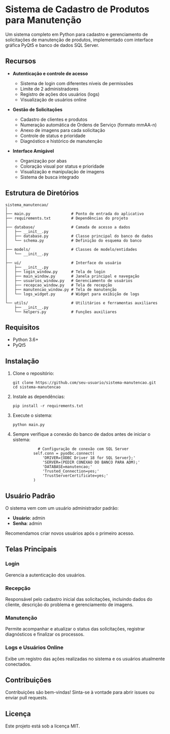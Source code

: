 # Sistema de Cadastro de Produtos para Manutenção

Um sistema completo em Python para cadastro e gerenciamento de solicitações de manutenção de produtos, implementado com interface gráfica PyQt5 e banco de dados SQL Server.

## Recursos

- **Autenticação e controle de acesso**
  - Sistema de login com diferentes níveis de permissões
  - Limite de 2 administradores
  - Registro de ações dos usuários (logs)
  - Visualização de usuários online

- **Gestão de Solicitações**
  - Cadastro de clientes e produtos
  - Numeração automática de Ordens de Serviço (formato mmAA-n)
  - Anexo de imagens para cada solicitação
  - Controle de status e prioridade
  - Diagnóstico e histórico de manutenção

- **Interface Amigável**
  - Organização por abas
  - Coloração visual por status e prioridade
  - Visualização e manipulação de imagens
  - Sistema de busca integrado

## Estrutura de Diretórios

```
sistema_manutencao/
│
├── main.py                  # Ponto de entrada do aplicativo
├── requirements.txt         # Dependências do projeto
│
├── database/                # Camada de acesso a dados
│   ├── __init__.py
│   ├── database.py          # Classe principal do banco de dados
│   └── schema.py            # Definição do esquema do banco
│
├── models/                  # Classes de modelo/entidades
│   └── __init__.py
│
├── ui/                      # Interface do usuário
│   ├── __init__.py
│   ├── login_window.py      # Tela de login
│   ├── main_window.py       # Janela principal e navegação
│   ├── usuarios_window.py   # Gerenciamento de usuários
│   ├── recepcao_window.py   # Tela de recepção
│   ├── manutencao_window.py # Tela de manutenção
│   └── logs_widget.py       # Widget para exibição de logs
│
└── utils/                   # Utilitários e ferramentas auxiliares
    ├── __init__.py
    └── helpers.py           # Funções auxiliares
```

## Requisitos

- Python 3.6+
- PyQt5

## Instalação

1. Clone o repositório:
   ```
   git clone https://github.com/seu-usuario/sistema-manutencao.git
   cd sistema-manutencao
   ```

2. Instale as dependências:
   ```
   pip install -r requirements.txt
   ```

3. Execute o sistema:
   ```
   python main.py
   ```
4. Sempre verifique a conexão do banco de dados antes de iniciar o sistema:
   ```
              # Configuração de conexão com SQL Server
            self.conn = pyodbc.connect(
                'DRIVER={ODBC Driver 18 for SQL Server};'
                'SERVER=(PEDIR CONEXAO DO BANCO PARA ADM);'
                'DATABASE=manutencao;'
                'Trusted_Connection=yes;'
                'TrustServerCertificate=yes;'
            )
   ```


## Usuário Padrão

O sistema vem com um usuário administrador padrão:
- **Usuário**: admin
- **Senha**: admin

Recomendamos criar novos usuários após o primeiro acesso.

## Telas Principais

### Login
Gerencia a autenticação dos usuários.

### Recepção
Responsável pelo cadastro inicial das solicitações, incluindo dados do cliente, descrição do problema e gerenciamento de imagens.

### Manutenção
Permite acompanhar e atualizar o status das solicitações, registrar diagnósticos e finalizar os processos.

### Logs e Usuários Online
Exibe um registro das ações realizadas no sistema e os usuários atualmente conectados.

## Contribuições

Contribuições são bem-vindas! Sinta-se à vontade para abrir issues ou enviar pull requests.

## Licença

Este projeto está sob a licença MIT.
